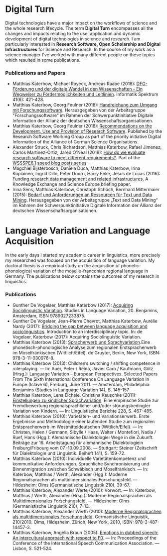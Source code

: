 # Digital Turn
Digital technologies have a major impact on the workflows of science and the whole research lifecycle. The term **Digital Turn** encompasses all the changes and impacts relating to the use, application and dynamic development of digital technologies in science and research. I am particularly interested in **Research Software, Open Scholarship and Digital Infrastructures** for Science and Research. In the course of my work as a science manager I've worked with many different people on these topics which resulted in some publications.

### Publications and Papers
* Matthias Katerbow, Michael Royeck, Andreas Raabe (2018): [DFG-Förderung und der digitale Wandel in den Wissenschaften - Ein Wegweiser zu Fördermöglichkeiten und Leitlinien](https://doi.org/10.1007/s00287-018-01135-0). Informatik Spektrum 41(6): 421-428. 
* Matthias Katerbow, Georg Feulner (2018): [Handreichung zum Umgang mit Forschungssoftware](https://doi.org/10.5281/zenodo.1172970). Herausgegeben von der Arbeitsgruppe "Forschungssoftware" im Rahmen der Schwerpunktinitiative Digitale Information der Allianz der deutschen Wissenschaftsorganisationen.
* Matthias Katerbow, Georg Feulner (2018): [Recommendations on the Development, Use and Provision of Research Software](https://zenodo.org/record/1172988). Published by the Research Software Working Group as part of the priority initiative Digital Information of the Alliance of German Science Organisations.
* Alexander Struck, Chris Richardson, Matthias Katerbow, Rafael Jimenez, Carlos Martinez-Ortiz, Jared O'Neal (2018): [How do we evaluate research software to meet different requirements?](https://software.ac.uk/blog/2018-11-27-how-do-we-evaluate-research-software-meet-different-requirements). Part of the [WSSSPE6.1](http://wssspe.researchcomputing.org.uk/wssspe6-1/) [speed blog posts series](https://software.ac.uk/tags/wssspe61-speed-blog-posts)
* Magchiel Bijsterbosch, Daniela Duca, Matthias Katerbow, Irina Kupiainen, Ingrid Dillo, Peter Doorn, Harry Enke, Jesus de Lucas (2016): [Funding research data management and related infrastructures](http://repository.jisc.ac.uk/6402/1/Funding_RDM_%26_Related_Infratsructures_MAY2016_v7.pdf). A Knowledge Exchange and Science Europe briefing paper.
* Irina Sens, Matthias Katerbow, Christoph Schöch, Bernhard Mittermaier (2015): [Bedarf und Anforderungen an Ressourcen für Text und Data Mining](https://zenodo.org/record/32584). Herausgegeben von der Arbeitsgruppe „Text and Data Mining“ im Rahmen der Schwerpunktinitiative Digitale Information der Allianz der deutschen Wissenschaftsorganisationen.

# Language Variation and Language Acquisition
In the early days I started my academic career in linguistics, more precisely my researched was focused on the acquisition of language variation. My doctoral thesis is a empirical study on the acquisition of phonetic-phonological variation of the moselle-franconian regional language in Germany. The publications below contains the outcomes of my research in linguistics.

### Publications
* Gunther De Vogelaer, Matthias Katerbow (2017): [Acquiring Sociolinguistic Variation](https://benjamins.com/catalog/silv.20). Studies in Language Variation, 20. Benjamins, Amsterdam, ISBN 9789027233875.
* Gunther De Vogelaer, Jean-Pierre Chevrot, Matthias Katerbow, Aurélie Nardy (2017): [Bridging the gap between language acquisition and sociolinguistics](https://benjamins.com/catalog/silv.20.01dev). Introduction to an interdisciplinary topic. In: de Vogelaer, Katerbow (2017): Acquiring Sociolinguistic Variation.
* Matthias Katerbow (2013): [Spracherwerb und Sprachvariation](https://www.degruyter.com/view/product/204591).Eine phonetisch-phonologische Analyse zum regionalen Erstspracherwerb im Moselfränkischen (Wittlich/Eifel). de Gruyter, Berlin, New York, ISBN: 978-3-11-030976-8.
* Matthias Katerbow (2013): Children’s switching / shifting competence in role-playing. — In: Auer, Peter / Reina, Javier Caro / Kaufmann, Götz (Hrsg.): Language Variation – European Perspectives. Selected Papers From The Sixth International Conference On Language Variation In Europe (Iclave 6), Freiburg, June 2011. — Amsterdam, Philadelphia: Benjamins (Studies in Language Variation 14), S. 145-157
* Matthias Katerbow, Lena Eichele, Christina Kauschke (2011): [Einstellungen zu kindlicher Sprachvariation](https://buske.de/einstellungen-zu-kindlicher-sprachvariation.html). Eine empirische Studie zur Fremdbewertung regionalsprachlicher und/oder störungsbedingter Variation von Kindern. — In: Linguistische Berichte 228, S. 467-485.
* Matthias Katerbow (2010): Varietäten- und Variationserwerb. Erste Ergebnisse und Methodologie einer laufenden Studie zum regionalen Erstspracherwerb im Westmitteldeutschen (Wittlich/Eifel). — In: Christen, Helen / Germann, Sibylle / Haas, Walter / Montefiori, Nadia / Ruef, Hans (Hgg.): Alemannische Dialektologie: Wege in die Zukunft. Beiträge zur 16. Arbeitstagung für alemannische Dialektologiein Freiburg/Fribourg vom 07.-10.09.2008. — Stuttgart: Steiner (Zeitschrift für Dialektologie und Linguistik. Beiheft 141), S. 159-72.
* Matthias Katerbow (2010): Individuelle Varietätenkompetenz und kommunikative Anforderungen. Sprachliche Synchronisierung und Binnenmigration zwischen Schwäbisch und Moselfränkisch. — In: Katerbow, Matthias / Werth, Alexander (Hgg.): Moderne Regionalsprachen als multidimensionales Forschungsfeld. — Hildesheim: Olms (Germanistische Linguistik 210), 39-67.
* Matthias Katerbow, Alexander Werte (2010): Vorwort. — In: Katerbow, Matthias / Werth, Alexander (Hrsg.): Moderne Regionalsprachen als Multidimensionales Forschungsfeld. — Hildesheim: Olms (Germanistische Linguistik 210), 7-13.
* Matthias Katerbow, Alexander Werth (2010): [Moderne Regionalsprachen als multidimensionales Forschungsfeld](http://www.olms.de/search/Detail.aspx?pr=2003505). Germanistische Linguistik, 210/2010. Olms, Hildesheim, Zürich, New York, 2010, ISBN: 978-3-487-14457-3.
* Matthias Katerbow, Angelia Braun (2005): [Emotions in dubbed speech: An intercultural approach with respect to F0](https://www.academia.edu/2033989/Braun_y_Katerbow_-_Emotions_in_dubbed_speech_An_intercultural_approach_with_respect_to_F0). — In: Proceedings of the Conference of the International Speech Communication Association. — Lisbon, S. 521-524.

